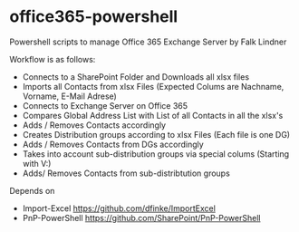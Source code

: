 # office365-powershell
Powershell scripts to manage Office 365 Exchange Server
by Falk Lindner

Workflow is as follows:

- Connects to a SharePoint Folder and Downloads all xlsx files
- Imports all Contacts from xlsx Files (Expected Colums are Nachname, Vorname, E-Mail Adrese)
- Connects to Exchange Server on Office 365
- Compares Global Address List with List of all Contacts in all the xlsx's
- Adds / Removes Contacts accordingly
- Creates Distribution groups according to xlsx Files (Each file is one DG)
- Adds / Removes Contacts from DGs accordingly
- Takes into account sub-distribution groups via special colums (Starting with V:) 
- Adds/ Removes Contacts from sub-distribtution groups


Depends on 
- Import-Excel https://github.com/dfinke/ImportExcel
- PnP-PowerShell https://github.com/SharePoint/PnP-PowerShell


